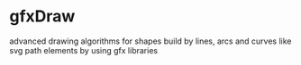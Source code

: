 # gfxDraw
advanced drawing algorithms for shapes build by lines, arcs and curves like svg path elements by using gfx libraries
